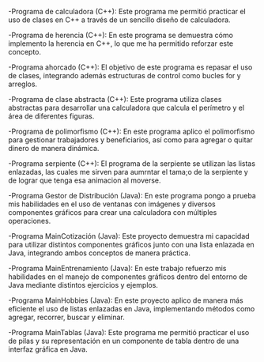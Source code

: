 -Programa de calculadora (C++): Este programa me permitió practicar el uso de clases en C++ a través de un sencillo diseño de calculadora.

-Programa de herencia (C++): En este programa se demuestra cómo implemento la herencia en C++, lo que me ha permitido reforzar este concepto.

-Programa ahorcado (C++): El objetivo de este programa es repasar el uso de clases, integrando además estructuras de control como bucles for y arreglos.

-Programa de clase abstracta (C++): Este programa utiliza clases abstractas para desarrollar una calculadora que calcula el perímetro y el área de diferentes figuras.

-Programa de polimorfismo (C++): En este programa aplico el polimorfismo para gestionar trabajadores y beneficiarios, así como para agregar o quitar dinero de manera dinámica.

-Programa serpiente (C++): El programa de la serpiente se utilizan las listas enlazadas, las cuales me sirven para aumrntar el tama;o de la serpiente y de lograr que tenga esa animacion al moverse.

-Programa Gestor de Distribución (Java): En este programa pongo a prueba mis habilidades en el uso de ventanas con imágenes y diversos componentes gráficos para crear una calculadora con múltiples operaciones.

-Programa MainCotización (Java): Este proyecto demuestra mi capacidad para utilizar distintos componentes gráficos junto con una lista enlazada en Java, integrando ambos conceptos de manera práctica.

-Programa MainEntrenamiento (Java): En este trabajo refuerzo mis habilidades en el manejo de componentes gráficos dentro del entorno de Java mediante distintos ejercicios y ejemplos.

-Programa MainHobbies (Java): En este proyecto aplico de manera más eficiente el uso de listas enlazadas en Java, implementando métodos como agregar, recorrer, buscar y eliminar.

-Programa MainTablas (Java): Este programa me permitió practicar el uso de pilas y su representación en un componente de tabla dentro de una interfaz gráfica en Java.

